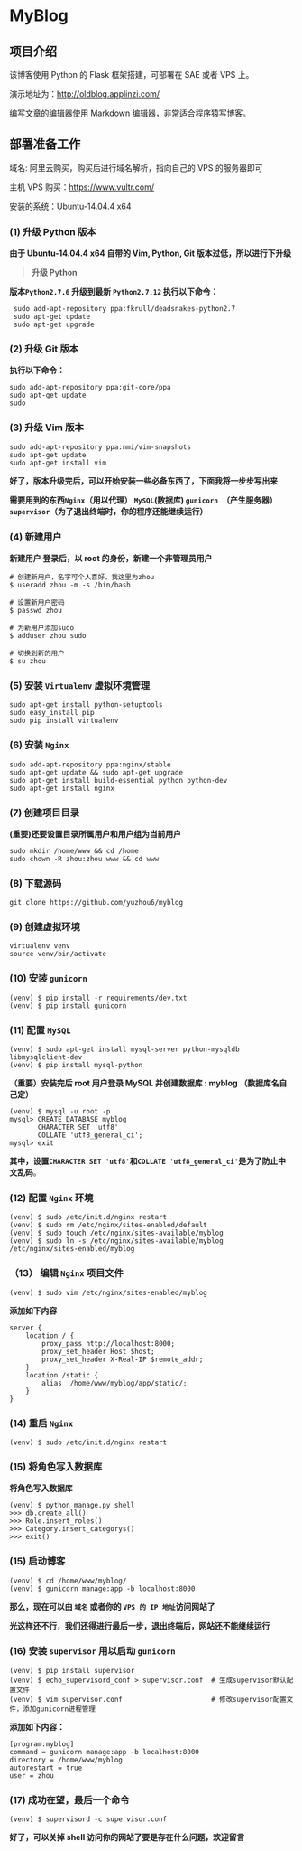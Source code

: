 # MyBlog

## 项目介绍

该博客使用 Python 的 Flask 框架搭建，可部署在 SAE 或者 VPS 上。

演示地址为：http://oldblog.applinzi.com/ 

编写文章的编辑器使用 Markdown 编辑器，非常适合程序猿写博客。

## 部署准备工作

域名: 阿里云购买，购买后进行域名解析，指向自己的 VPS 的服务器即可

主机 VPS 购买：https://www.vultr.com/

安装的系统：Ubuntu-14.04.4 x64

### (1) 升级 Python 版本

**由于 Ubuntu-14.04.4 x64 自带的 Vim, Python, Git 版本过低，所以进行下升级**
> **升级 Python**

**版本`Python2.7.6` 升级到最新 `Python2.7.12` 执行以下命令：**

```
 sudo add-apt-repository ppa:fkrull/deadsnakes-python2.7  
 sudo apt-get update  
 sudo apt-get upgrade  
```

### (2) 升级 Git 版本

**执行以下命令：**

```
sudo add-apt-repository ppa:git-core/ppa
sudo apt-get update
sudo 
```

### (3) 升级 Vim 版本

```
sudo add-apt-repository ppa:nmi/vim-snapshots  
sudo apt-get update  
sudo apt-get install vim  
```

**好了，版本升级完后，可以开始安装一些必备东西了，下面我将一步步写出来**

**需要用到的东西`Nginx`（用以代理） `MySQL`(数据库) `gunicorn `（产生服务器） `supervisor`（为了退出终端时，你的程序还能继续运行）**

### (4) 新建用户

**新建用户 登录后，以 root 的身份，新建一个非管理员用户**

```
# 创建新用户，名字可个人喜好，我这里为zhou
$ useradd zhou -m -s /bin/bash

# 设置新用户密码
$ passwd zhou

# 为新用户添加sudo
$ adduser zhou sudo

# 切换到新的用户
$ su zhou
```
### (5) 安装 `Virtualenv` 虚拟环境管理

```
sudo apt-get install python-setuptools
sudo easy_install pip
sudo pip install virtualenv
```
### (6) 安装 `Nginx` 

```
sudo add-apt-repository ppa:nginx/stable
sudo apt-get update && sudo apt-get upgrade
sudo apt-get install build-essential python python-dev
sudo apt-get install nginx
```
### (7) 创建项目目录

**(重要)还要设置目录所属用户和用户组为当前用户**

```
sudo mkdir /home/www && cd /home
sudo chown -R zhou:zhou www && cd www
```

### (8) 下载源码

```
git clone https://github.com/yuzhou6/myblog
```

### (9) 创建虚拟环境

```
virtualenv venv
source venv/bin/activate
```


### (10) 安装 `gunicorn`

```
(venv) $ pip install -r requirements/dev.txt
(venv) $ pip install gunicorn
```
### (11) 配置 `MySQL` 

```
(venv) $ sudo apt-get install mysql-server python-mysqldb libmysqlclient-dev
(venv) $ pip install mysql-python
```
**（重要）安装完后 root 用户登录 MySQL 并创建数据库 : myblog （数据库名自己定）**

```
(venv) $ mysql -u root -p
mysql> CREATE DATABASE myblog
       CHARACTER SET 'utf8'
       COLLATE 'utf8_general_ci';
mysql> exit
```

**其中，设置`CHARACTER SET 'utf8'`和`COLLATE 'utf8_general_ci'`是为了防止中文乱码**。

### (12) 配置 `Nginx` 环境

```
(venv) $ sudo /etc/init.d/nginx restart
(venv) $ sudo rm /etc/nginx/sites-enabled/default
(venv) $ sudo touch /etc/nginx/sites-available/myblog
(venv) $ sudo ln -s /etc/nginx/sites-available/myblog /etc/nginx/sites-enabled/myblog
```
### （13） 编辑 `Nginx` 项目文件

```
(venv) $ sudo vim /etc/nginx/sites-enabled/myblog
```

**添加如下内容**

```
server {
    location / {
        proxy_pass http://localhost:8000;
        proxy_set_header Host $host;
        proxy_set_header X-Real-IP $remote_addr;
    }
    location /static {
        alias  /home/www/myblog/app/static/;
    }
}
```

### (14) 重启 `Nginx` 

```
(venv) $ sudo /etc/init.d/nginx restart
```
### (15) 将角色写入数据库

**将角色写入数据库**

```
(venv) $ python manage.py shell
>>> db.create_all()
>>> Role.insert_roles()
>>> Category.insert_categorys()
>>> exit()
```
### (15) 启动博客

```
(venv) $ cd /home/www/myblog/
(venv) $ gunicorn manage:app -b localhost:8000
```
**那么，现在可以由 `域名` 或者你的 `VPS 的 IP 地址`访问网站了**

**光这样还不行，我们还得进行最后一步，退出终端后，网站还不能继续运行**

### (16) 安装 `supervisor` 用以启动 `gunicorn`

```
(venv) $ pip install supervisor
(venv) $ echo_supervisord_conf > supervisor.conf  # 生成supervisor默认配置文件
(venv) $ vim supervisor.conf                      # 修改supervisor配置文件，添加gunicorn进程管理 
```

**添加如下内容：**

```
[program:myblog]
command = gunicorn manage:app -b localhost:8000
directory = /home/www/myblog
autorestart = true
user = zhou
```

### (17) 成功在望，最后一个命令

```
(venv) $ supervisord -c supervisor.conf
```
**好了，可以关掉 shell 访问你的网站了要是存在什么问题，欢迎留言**
